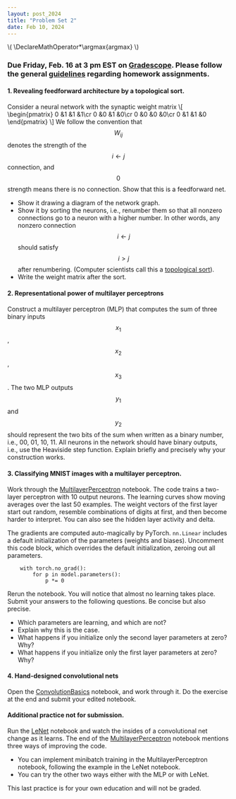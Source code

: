 ```yaml
---
layout: post_2024
title: "Problem Set 2"
date: Feb 10, 2024
---
```

\\(
\DeclareMathOperator*\argmax{argmax}
\\)

### Due Friday, Feb. 16 at 3 pm EST on [Gradescope](https://www.gradescope.com/courses/725211). Please follow the general [guidelines](https://cos485.github.io/2024/02/05/homework-guidelines.html) regarding homework assignments.

#### 1. Revealing feedforward architecture by a topological sort.
Consider a neural network with the synaptic weight matrix
\\[
\begin{pmatrix}
0 &1 &1 &1\cr
0 &0 &1 &0\cr
0 &0 &0 &0\cr
0 &1 &1 &0
\end{pmatrix}
\\]
We follow the convention that $$W_{ij}$$ denotes the strength of the $$i\leftarrow j$$ connection, and $$0$$ strength means there is no connection.  Show that this is a feedforward net.

   - Show it drawing a diagram of the network graph.
   - Show it by sorting the neurons, i.e., renumber them so that all nonzero connections go to a neuron with a higher number. 
     In other words, any nonzero connection $$i\leftarrow j$$ should satisfy $$i>j$$ after renumbering.
     (Computer scientists call this a [topological sort](https://en.wikipedia.org/wiki/Topological_sorting)).
   - Write the weight matrix after the sort.

#### 2. Representational power of multilayer perceptrons
Construct a multilayer perceptron (MLP) that computes the sum of three binary inputs $$x_{1}$$, $$x_{2}$$, $$x_{3}$$. The two MLP outputs $$y_{1}$$ and $$y_{2}$$ should represent the two bits of the sum when written as a binary number, i.e., 00, 01, 10, 11. All neurons in the network should have binary outputs, i.e., use the Heaviside step function. Explain briefly and precisely why your construction works.

#### 3. Classifying MNIST images with a multilayer perceptron.
Work through the [MultilayerPerceptron](https://drive.google.com/file/d/1KXSSlRrZ_AWc8RFh7ihSg856W9bKrWmG/view?usp=drive_link) notebook.
The code trains a two-layer perceptron with 10 output neurons. 
The learning curves show moving averages over the last 50 examples.
The weight vectors of the first layer start out random, resemble combinations of digits at first, and then become harder to interpret.
You can also see the hidden layer activity and delta.
   
The gradients are computed auto-magically by PyTorch. `nn.Linear` includes a default initialization of the parameters (weights and biases).
Uncomment this code block, which overrides the default initialization, zeroing out all parameters.

        with torch.no_grad():
            for p in model.parameters():
                p *= 0

Rerun the notebook. You will notice that almost no learning takes place. Submit your answers to the following questions. Be concise but also precise.
   - Which parameters are learning, and which are not?
   - Explain why this is the case.
   - What happens if you initialize only the second layer parameters at zero? Why?
   - What happens if you initialize only the first layer parameters at zero? Why?

#### 4. Hand-designed convolutional nets
Open the [ConvolutionBasics](https://drive.google.com/file/d/1K_QrGjNUz4jrpMOvU941KVKcXrUQSgtj/view?usp=drive_link) notebook, and work through it. 
Do the exercise at the end and submit your edited notebook.

#### Additional practice not for submission.
Run the [LeNet](https://drive.google.com/file/d/1KcHi031FiR2wC79ppDcwE4D1dW8bxqP-/view?usp=drive_link) notebook and watch the insides of a convolutional net change as it learns. The end of the [MultilayerPerceptron](https://drive.google.com/file/d/1KXSSlRrZ_AWc8RFh7ihSg856W9bKrWmG/view?usp=drive_link) notebook mentions three ways of improving the code. 
   - You can implement minibatch training in the MultilayerPerceptron notebook, following the example in the LeNet notebook.
   - You can try the other two ways either with the MLP or with LeNet. 
   
This last practice is for your own education and will not be graded.
